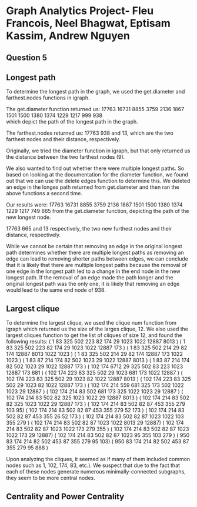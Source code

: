 # Graph Analytics Project- Fleu Francois, Neel Bhagwat, Eptisam Kassim, Andrew Nguyen


## Question 5
## Longest path
To determine the longest path in the graph, we used the get.diameter and farthest.nodes functions in igraph.

The get.diameter function returned us: 17763 16731 8855  3759  2136  1867  1501  1500  1380  1374  1229  1217  999   938  
which depict the path of the longest path in the graph. 

The farthest.nodes returned us: 17763 938 and  13, which are the two farthest nodes and their distance, respectively. 

Originally, we tried the diameter function in igraph, but that only returned us the distance between the two farthest nodes (9). 

We also wanted to find out whether there were multiple longest paths. So based on looking at the documentation for the diameter function, we found out that we can use the delete edges function to determine this. We deleted an edge in the longes path returned from get.diameter and then ran the above functions a second time.  

Our results were: 
17763 16731 8855  3759  2136  1867  1501  1500  1380  1374  1229  1217  749   665  from the get.diameter function, depicting the path of the new longest node. 

17763 665 and 13 respectively, the two new furthest nodes and their distance, respectively. 

While we cannot be certain that removing an edge in the original longest path determines whether there are multiple longest paths as removing an edge can lead to removing shorter paths between edges, we can conclude that it is likely that there are multiple longest paths because the removal of one edge in the longest path led to a change in the end node in the new longest path. If the removal of an edge made the path longer and the original longest path was the only one, it is likely that removing an edge would lead to the same end node of 938. 

## Largest clique
To determine the largest clique, we used the clique num function from igraph which returned us the size of the larges clique, 12. We also used the largest cliques function to get the list of cliques of size 12, and found the following results: 
( 1     83    325   502   223   82    174   29    1023  1022  12887 8013 )
( 1     83    325   502   223   82    174   29    1023  1022  12887 173 )
( 1     83    325   502   214   29    82    174   12887 8013  1022  1023 )
( 1     83    325   502   214   29    82    174   12887 173   1022  1023 )
( 1     83    87    214   174   82    502   1023  29    1022  12887 8013 )
( 1     83    87    214   174   82    502   1023  29    1022  12887 173 )
( 102   174   6712  29    325   502   83    223   1023  12887 173   681  )
( 102   174   223   83    325   502   29    1023  681   173   1022  12887 )
( 102   174   223   83    325   502   29    1023  82    1022  12887 8013 )
( 102   174   223   83    325   502   29    1023  82    1022  12887 173 )
( 102   174   214   559   681   325   173   502   1022  1023  29    12887 )
( 102   174   214   83    502   681   173   325   1022  1023  29    12887 )
( 102   174   214   83    502   82    325   1023  1022  29    12887 8013 )
( 102   174   214   83    502   82    325   1023  1022  29    12887 173 )
( 102 174 214 83  502 82  87  453 355 279 103 95)
( 102 174 214 83  502 82  87  453 355 279 52  173 )
( 102 174 214 83  502 82  87  453 355 26  52  173 )
( 102  174  214  83   502  82   87   1023 1022 103  355  279 )
( 102   174   214   83    502   82    87    1023  1022  8013  29    12887)
( 102  174  214  83   502  82   87   1023 1022 173  279  355 )
( 102   174   214   83    502   82    87    1023  1022  173   29    12887)
( 102  174  214  83   502  82   87   1023 95   355  103  279 )
( 950 83  174 214 82  502 453 87  355 279 95  103)
( 950 83  174 214 82  502 453 87  355 279 95  888 )

Upon analyzing the cliques, it seemed as if many of them included common nodes such as 1, 102, 174, 83, etc.). We suspect that due to the fact that each of these nodes generate numerous minimally-connected subgraphs, they seem to be more central nodes.

## Centrality and Power Centrality
